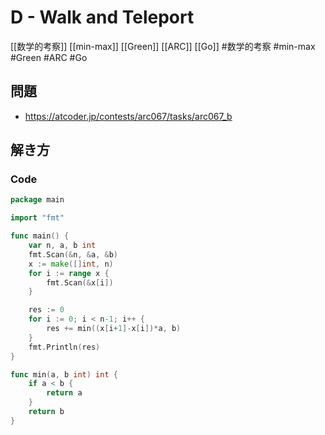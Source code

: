 # D - Walk and Teleport
[[数学的考察]] [[min-max]] [[Green]] [[ARC]] [[Go]]
#数学的考察 #min-max #Green #ARC #Go 

## 問題
- https://atcoder.jp/contests/arc067/tasks/arc067_b

## 解き方
### Code
```go
package main

import "fmt"

func main() {
	var n, a, b int
	fmt.Scan(&n, &a, &b)
	x := make([]int, n)
	for i := range x {
		fmt.Scan(&x[i])
	}

	res := 0
	for i := 0; i < n-1; i++ {
		res += min((x[i+1]-x[i])*a, b)
	}
	fmt.Println(res)
}

func min(a, b int) int {
	if a < b {
		return a
	}
	return b
}
```